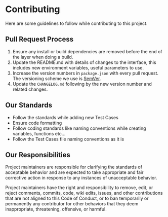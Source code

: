 # Contributing

Here are some guidelines to follow while contributing to this project.

## Pull Request Process

1.  Ensure any install or build dependencies are removed before the end of the layer when doing a build.
2.  Update the README.md with details of changes to the interface, this includes new environment variables, useful parameters to use.
3.  Increase the version numbers in `package.json` with every pull request. The versioning scheme we use is  [SemVer](http://semver.org/).
4. Update the `CHANGELOG.md` following by the new version number and related changes.

## Our Standards

- Follow the standards while adding new Test Cases
- Ensure code formatting
- Follow coding standards like naming conventions while creating variables, functions etc...
- Follow the Test Cases file naming conventions as it is

## Our Responsibilities

Project maintainers are responsible for clarifying the standards of acceptable behavior and are expected to take appropriate and fair corrective action in response to any instances of unacceptable behavior.

Project maintainers have the right and responsibility to remove, edit, or reject comments, commits, code, wiki edits, issues, and other contributions that are not aligned to this Code of Conduct, or to ban temporarily or permanently any contributor for other behaviors that they deem inappropriate, threatening, offensive, or harmful.
